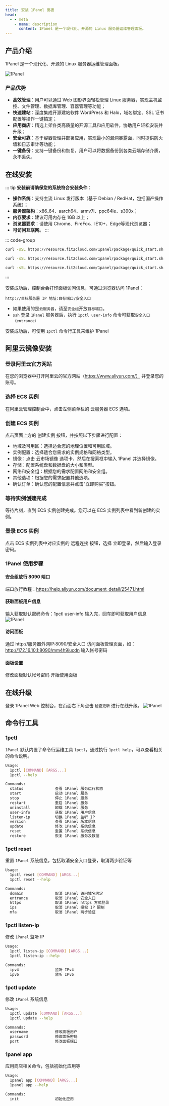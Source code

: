 ```yaml
---
title: 安装 1Panel 面板
head:
  - - meta
    - name: description
      content: 1Panel 是一个现代化、开源的 Linux 服务器运维管理面板。
---
```


## 产品介绍

1Panel 是一个现代化、开源的 Linux 服务器运维管理面板。

![1Panel](https://i.theovan.cn/docs/overview.png)

### 产品优势

- **高效管理**：用户可以通过 Web 图形界面轻松管理 Linux 服务器，实现主机监控、文件管理、数据库管理、容器管理等功能；
- **快速建站**：深度集成开源建站软件 WordPress 和 Halo，域名绑定、SSL 证书配置等操作一键搞定；
- **应用商店**：精选上架各类高质量的开源工具和应用软件，协助用户轻松安装并升级；
- **安全可靠**：基于容器管理并部署应用，实现最小的漏洞暴露面，同时提供防火墙和日志审计等功能；
- **一键备份**：支持一键备份和恢复，用户可以将数据备份到各类云端存储介质，永不丢失。

## 在线安装

::: tip **安装前请确保您的系统符合安装条件**：

- **操作系统**：支持主流 Linux 发行版本（基于 Debian / RedHat，包括国产操作系统）；
- **服务器架构**：x86_64、aarch64、armv7l、ppc64le、s390x；
- **内存要求**：建议可用内存在 1GB 以上；
- **浏览器要求**：请使用 Chrome、FireFox、IE10+、Edge等现代浏览器；
- **可访问互联网**。
  :::

::: code-group

```sh [RedHat / CentOS]
curl -sSL https://resource.fit2cloud.com/1panel/package/quick_start.sh -o quick_start.sh && sh quick_start.sh
```

```sh [Ubuntu]
curl -sSL https://resource.fit2cloud.com/1panel/package/quick_start.sh -o quick_start.sh && sudo bash quick_start.sh
```

```sh [Debian]
curl -sSL https://resource.fit2cloud.com/1panel/package/quick_start.sh -o quick_start.sh && bash quick_start.sh
```

:::

<Links :items="[
{ name: 'GitHub release 链接',   light:'https://i.theovan.cn/logo/github.svg',dark:'https://i.theovan.cn/logo/github-dark.svg',link: 'https://github.com/1Panel-dev/1Panel/releases' },
]" />

安装成功后，控制台会打印面板访问信息，可通过浏览器访问 1Panel：

`http://目标服务器 IP 地址:目标端口/安全入口`

- 如果使用的是`云服务器`，请至`安全组`开放`目标端口`。
- `ssh` 登录 `1Panel` 服务器后，执行 `1pctl user-info` 命令可获取`安全入口（entrance）`

安装成功后，可使用 `1pctl` 命令行工具来维护 1Panel

## 阿里云镜像安装

### 登录阿里云官方网站

在您的浏览器中打开阿里云的官方网站（https://www.aliyun.com/） 并登录您的账号。

### 选择 ECS 实例

在阿里云管理控制台中，点击左侧菜单栏的 云服务器 ECS 选项。

### 创建 ECS 实例

点击页面上方的 创建实例 按钮，并按照以下步骤进行配置：

- 地域及可用区：选择适合您的地理位置和可用区域。
- 实例配置：选择适合您需求的实例规格和网络类型。
- 镜像：点击 云市场镜像 选项卡，然后在搜索框中输入 1Panel 并选择镜像。
- 存储：配置系统盘和数据盘的大小和类型。
- 网络和安全组：根据您的需求配置网络和安全组。
- 其他选项：根据您的需求配置其他选项。
- 确认订单：确认您的配置信息并点击"立即购买"按钮。

### 等待实例创建完成

等待片刻，直到 ECS 实例创建完成。您可以在 ECS 实例列表中看到新创建的实例。

### 登录 ECS 实例

点击 ECS 实例列表中对应实例的 远程连接 按钮，选择 立即登录，然后输入登录密码。

### 1Panel 使用步骤

#### 安全组放行 8090 端口

端口放行教程：https://help.aliyun.com/document_detail/25471.html

#### 获取面板用户信息

输入获取默认密码命令：1pctl user-info
输入完，回车即可获取用户信息
![1Panel](https://i.theovan.cn/docs/%25E7%2594%25A8%25E6%2588%25B7%25E4%25BF%25A1%25E6%2581%25AF.png)

#### 访问面板

通过 http://服务器外网IP:8090/安全入口 访问面板管理页面，如：http://172.16.10.1:8090/mm4h9iucdn
输入帐号密码

#### 面板设置

修改面板默认帐号密码
开始使用面板

## 在线升级

登录 1Panel Web 控制台，在页面右下角点击 `检查更新` 进行在线升级。
![1Panel](https://i.theovan.cn/docs/%25E6%25A3%2580%25E6%259F%25A5%25E6%259B%25B4%25E6%2596%25B0.png)

## 命令行工具

### 1pctl

`1Panel` 默认内置了命令行运维工具 `1pctl`，通过执行 `1pctl help`，可以查看相关的命令说明。

```sh
Usage:
  1pctl [COMMAND] [ARGS...]
  1pctl --help

Commands:
  status              查看 1Panel 服务运行状态
  start               启动 1Panel 服务
  stop                停止 1Panel 服务
  restart             重启 1Panel 服务
  uninstall           卸载 1Panel 服务
  user-info           获取 1Panel 用户信息
  listen-ip           切换 1Panel 监听 IP
  version             查看 1Panel 版本信息
  update              修改 1Panel 系统信息
  reset               重置 1Panel 系统信息
  restore             恢复 1Panel 服务及数据
```

### 1pctl reset

重置 `1Panel` 系统信息，包括取消安全入口登录，取消两步验证等

```sh
Usage:
  1pctl reset [COMMAND] [ARGS...]
  1pctl reset --help

Commands:
  domain              取消 1Panel 访问域名绑定
  entrance            取消 1Panel 安全入口
  https               取消 1Panel https 方式登录
  ips                 取消 1Panel 授权 IP 限制
  mfa                 取消 1Panel 两步验证
```

### 1pctl listen-ip

修改 `1Panel` 监听 IP

```sh
Usage:
  1pctl listen-ip [COMMAND] [ARGS...]
  1pctl listen-ip --help

Commands:
  ipv4                监听 IPv4
  ipv6                监听 IPv6
```

### 1pctl update

修改 `1Panel` 系统信息

```sh
Usage:
  1pctl update [COMMAND] [ARGS...]
  1pctl update --help

Commands:
  username            修改面板用户
  password            修改面板密码
  port                修改面板端口
```

### 1panel app

应用商店相关命令，包括初始化应用等

```sh
Usage:
  1panel app [COMMAND] [ARGS...]
  1panel app --help

Commands:
  init                初始化应用
```
